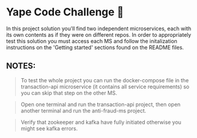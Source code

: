 # Yape Code Challenge :rocket:

In this project solution you'll find two independent microservices, each with its own contents as if they were on different repos. In order to appropriately test this solution you must access each MS and follow the initalization instructions on the 'Getting started' sections found on the README files.

## NOTES:
> To test the whole project you can run the docker-compose file in the transaction-api microservice (it contains all service requirements) so you can skip that step on the other MS.

> Open one terminal and run the transaction-api project, then open another terminal and run the anti-fraud-ms project.

> Verify that zookeeper and kafka have fully initiated otherwise you might see kafka errors.
